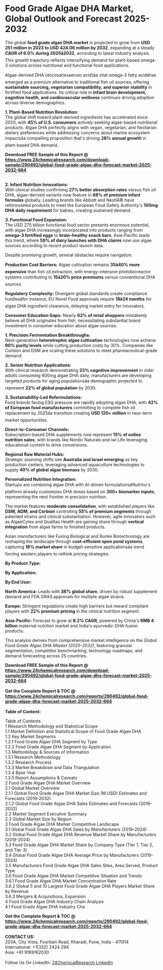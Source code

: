 <h1>Food Grade Algae DHA Market, Global Outlook and Forecast 2025-2032</h1><p>The global <strong>food grade algae DHA market</strong> is projected to grow from <strong>USD 251 million in 2023 to USD 424.06 million by 2032</strong>, expanding at a steady <strong>CAGR of 6.0% during 2025â2032</strong>, according to latest industry analysis. This growth trajectory reflects intensifying demand for plant-based omega-3 solutions across nutritional and functional food applications.</p><p>Algae-derived DHA (docosahexaenoic acid)âa vital omega-3 fatty acidâhas emerged as a premium alternative to traditional fish oil sources, offering <strong>sustainable sourcing, vegetarian compatibility, and superior stability</strong> in fortified food applications. Its critical role in <strong>infant brain development, cognitive health, and cardiovascular wellness</strong> continues driving adoption across diverse demographics.</p><p><strong>1. Plant-Based Nutrition Revolution:</strong><br>
The global shift toward plant-derived ingredients has accelerated since 2020, with <strong>45% of U.S. consumers</strong> actively seeking algae-based nutritional products. Algae DHA perfectly aligns with vegan, vegetarian, and flexitarian dietary preferences while addressing concerns about marine ecosystem impactsâa compelling proposition that's driving <strong>28% annual growth</strong> in plant-based DHA demand.</p><div><b>Download FREE Sample of this Report @ 
            <a href="https://www.24chemicalresearch.com/download-sample/290492/global-food-grade-algae-dha-forecast-market-2025-2032-664">
            https://www.24chemicalresearch.com/download-sample/290492/global-food-grade-algae-dha-forecast-market-2025-2032-664</a></b></div><br><p><strong>2. Infant Nutrition Innovations:</strong><br>
With clinical studies confirming <strong>27% better absorption rates</strong> versus fish oil DHA, algae-derived variants now feature in <strong>68% of premium infant formulas</strong> globally. Leading brands like Abbott and NestlÃ© have reformulated products to meet the European Food Safety Authority's <strong>100mg DHA daily requirement</strong> for babies, creating sustained demand.</p><p><strong>3. Functional Food Expansion:</strong><br>
The USD 275 billion functional food sector presents enormous potential, with algae DHA increasingly incorporated into products ranging from <strong>omega-3 fortified eggs</strong> to <strong>brain-healthy snack bars</strong>. Asia-Pacific leads this trend, where <strong>59% of dairy launches with DHA claims</strong> now use algae sources according to recent product launch data.</p><p>Despite promising growth, several obstacles require navigation:</p><p><strong>Production Cost Barriers:</strong> Algae cultivation remains <strong>35â40% more expensive</strong> than fish oil extraction, with energy-intensive photobioreactor systems contributing to <strong>15â20% price premiums</strong> versus conventional DHA sources.</p><p><strong>Regulatory Complexity:</strong> Divergent global standards create compliance hurdlesâfor instance, EU Novel Food approvals require <strong>18â24 months</strong> for algae DHA ingredient clearance, delaying market entry for innovators.</p><p><strong>Consumer Education Gaps:</strong> Nearly <strong>62% of retail shoppers</strong> mistakenly believe all DHA originates from fish, necessitating substantial brand investment in consumer education about algae sources.</p><p><strong>1. Precision Fermentation Breakthroughs:</strong><br>
Next-generation <strong>heterotrophic algae cultivation</strong> technologies now achieve <strong>90% purity levels</strong> while cutting production costs by 30%. Companies like Corbion and DSM are scaling these solutions to meet pharmaceutical-grade demand.</p><p><strong>2. Senior Nutrition Applications:</strong><br>
With clinical research demonstrating <strong>23% cognitive improvement</strong> in older adults consuming 600mg algae DHA daily, manufacturers are developing targeted products for aging populationsâa demographic projected to represent <strong>22% of global population</strong> by 2030.</p><p><strong>3. Sustainability-Led Reformulations:</strong><br>
Food brands facing ESG pressure are rapidly adopting algae DHA, with <strong>42% of European food manufacturers</strong> committing to complete fish oil replacement by 2025âa transition creating <strong>USD 120+ million</strong> in near-term market opportunities.</p><p><strong>Direct-to-Consumer Channels:</strong><br>
	Subscription-based DHA supplements now represent <strong>15% of online nutrition sales</strong>, with brands like Nordic Naturals and iwi Life leveraging educational content to drive conversions.</p><p><strong>Regional Raw Material Hubs:</strong><br>
	Strategic sourcing shifts see <strong>Australia and Israel emerging</strong> as key production centers, leveraging advanced aquaculture technologies to supply <strong>40% of global algae biomass</strong> by 2030.</p><p><strong>Personalized Nutrition Integration:</strong><br>
	Startups are combining algae DHA with AI-driven formulationsâNutrino's platform already customizes DHA doses based on <strong>300+ biomarker inputs</strong>, representing the next frontier in precision nutrition.</p><p>The market features <strong>moderate consolidation</strong>, with established players like <strong>DSM, ADM, and Corbion</strong> controlling <strong>55% of premium segments</strong> through patented strains and clinical substantiation. However, agile innovators such as AlgaeCytes and Qualitas Health are gaining share through <strong>vertical integration</strong> from algae farms to finished products.</p><p>Asian manufacturers like Fuxing Biological and Runke Biotechnology are reshaping the landscape through <strong>cost-efficient open pond systems</strong>, capturing <strong>18% market share</strong> in budget-sensitive applicationsâa trend forcing western players to rethink pricing strategies.</p><p><strong>By Product Type:</strong></p><p><strong>By Application:</strong></p><p><strong>By End User:</strong></p><p><strong>North America:</strong> Leads with <strong>38% global share</strong>, driven by robust supplement demand and FDA GRAS approvals for multiple algae strains.</p><p><strong>Europe:</strong> Stringent regulations create high barriers but reward compliant players with <strong>22% premium pricing</strong> in the clinical nutrition segment.</p><p><strong>Asia-Pacific:</strong> Forecast to grow at <strong>8.2% CAGR</strong>, powered by China's <strong>RMB 4 billion</strong> maternal nutrition market and India's ayurvedic-DHA fusion products.</p><p>This analysis derives from comprehensive market intelligence on the <em>Global Food Grade Algae DHA Market (2025-2032)</em>, featuring granular segmentation, competitor benchmarking, technology roadmaps, and demand forecasting across 25 countries.</p><div><b>Download FREE Sample of this Report @ 
            <a href="https://www.24chemicalresearch.com/download-sample/290492/global-food-grade-algae-dha-forecast-market-2025-2032-664">
            https://www.24chemicalresearch.com/download-sample/290492/global-food-grade-algae-dha-forecast-market-2025-2032-664</a></b></div><br><div><b>Get the Complete Report & TOC @ 
            <a href="https://www.24chemicalresearch.com/reports/290492/global-food-grade-algae-dha-forecast-market-2025-2032-664">
            https://www.24chemicalresearch.com/reports/290492/global-food-grade-algae-dha-forecast-market-2025-2032-664</a></b></div><br>
            <b>Table of Content:</b><p>Table of Contents<br />
1 Research Methodology and Statistical Scope<br />
1.1 Market Definition and Statistical Scope of Food Grade Algae DHA<br />
1.2 Key Market Segments<br />
1.2.1 Food Grade Algae DHA Segment by Type<br />
1.2.2 Food Grade Algae DHA Segment by Application<br />
1.3 Methodology & Sources of Information<br />
1.3.1 Research Methodology<br />
1.3.2 Research Process<br />
1.3.3 Market Breakdown and Data Triangulation<br />
1.3.4 Base Year<br />
1.3.5 Report Assumptions & Caveats<br />
2 Food Grade Algae DHA Market Overview<br />
2.1 Global Market Overview<br />
2.1.1 Global Food Grade Algae DHA Market Size (M USD) Estimates and Forecasts (2019-2032)<br />
2.1.2 Global Food Grade Algae DHA Sales Estimates and Forecasts (2019-2032)<br />
2.2 Market Segment Executive Summary<br />
2.3 Global Market Size by Region<br />
3 Food Grade Algae DHA Market Competitive Landscape<br />
3.1 Global Food Grade Algae DHA Sales by Manufacturers (2019-2024)<br />
3.2 Global Food Grade Algae DHA Revenue Market Share by Manufacturers (2019-2024)<br />
3.3 Food Grade Algae DHA Market Share by Company Type (Tier 1, Tier 2, and Tier 3)<br />
3.4 Global Food Grade Algae DHA Average Price by Manufacturers (2019-2024)<br />
3.5 Manufacturers Food Grade Algae DHA Sales Sites, Area Served, Product Type<br />
3.6 Food Grade Algae DHA Market Competitive Situation and Trends<br />
3.6.1 Food Grade Algae DHA Market Concentration Rate<br />
3.6.2 Global 5 and 10 Largest Food Grade Algae DHA Players Market Share by Revenue<br />
3.6.3 Mergers & Acquisitions, Expansion<br />
4 Food Grade Algae DHA Industry Chain Analysis<br />
4.1 Food Grade Algae DHA Industry Cha</p><div><b>Get the Complete Report & TOC @ 
            <a href="https://www.24chemicalresearch.com/reports/290492/global-food-grade-algae-dha-forecast-market-2025-2032-664">
            https://www.24chemicalresearch.com/reports/290492/global-food-grade-algae-dha-forecast-market-2025-2032-664</a></b></div><br><b>CONTACT US:</b><br>
            203A, City Vista, Fountain Road, Kharadi, Pune, India - 411014<br>
            International: +1(332) 2424 294<br>
            Asia: +91 9169162030 <br><br>
            Follow Us On LinkedIn: <a href="https://www.linkedin.com/company/24chemicalresearch/">24ChemicalResearch LinkedIn</a>